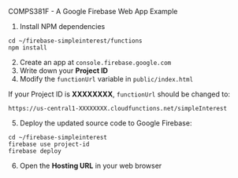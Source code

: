 COMPS381F - A Google Firebase Web App Example

1. Install NPM dependencies
```
cd ~/firebase-simpleinterest/functions
npm install
```
2. Create an app at `console.firebase.google.com`
3. Write down your **Project ID**
4. Modify the `functionUrl` variable in `public/index.html`

If your Project ID is **XXXXXXXX**, `functionUrl` should be changed to:
```
https://us-central1-XXXXXXXX.cloudfunctions.net/simpleInterest
```
5. Deploy the updated source code to Google Firebase:
```
cd ~/firebase-simpleinterest
firebase use project-id
firebase deploy
```
6. Open the **Hosting URL** in your web browser
